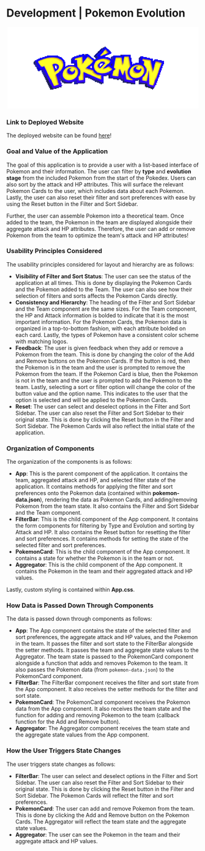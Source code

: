 # Development | Pokemon Evolution

<!-- center public/images/Pokemon_animated.webp -->
<p align="center">
  <img src="public/images/Pokemon_animated.webp" alt="animated" />
</p>


### Link to Deployed Website
The deployed website can be found [here](https://jubilatedpanda007.github.io/development)!

### Goal and Value of the Application
The goal of this application is to provide a user with a list-based interface of Pokemon and their information. The user can filter by **type** and **evolution stage** from the included Pokemon from the start of the Pokedex. Users can also sort by the attack and HP attributes. This will surface the relevant Pokemon Cards to the user, which includes data about each Pokemon. Lastly, the user can also reset their filter and sort preferences with ease by using the Reset button in the Filter and Sort Sidebar.

Further, the user can assemble Pokemon into a theoretical team. Once added to the team, the Pokemon in the team are displayed alongside their aggregate attack and HP attributes. Therefore, the user can add or remove Pokemon from the team to optimize the team's attack and HP attributes!

### Usability Principles Considered
The usability principles considered for layout and hierarchy are as follows:
- **Visibility of Filter and Sort Status**: The user can see the status of the application at all times. This is done by displaying the Pokemon Cards and the Pokemon added to the Team. The user can also see how their selection of filters and sorts affects the Pokemon Cards directly.
- **Consistency and Hierarchy**: The heading of the Filter and Sort Sidebar and the Team component are the same sizes. For the Team component, the HP and Attack information is bolded to indicate that it is the most important information. For the Pokemon Cards, the Pokemon data is organized in a top-to-bottom fashion, with each attribute bolded on each card. Lastly, the types of Pokemon have a consistent color scheme with matching logos.
- **Feedback**: The user is given feedback when they add or remove a Pokemon from the team. This is done by changing the color of the Add and Remove buttons on the Pokemon Cards. If the button is red, then the Pokemon is in the team and the user is prompted to remove the Pokemon from the team. If the Pokemon Card is blue, then the Pokemon is not in the team and the user is prompted to add the Pokemon to the team. Lastly, selecting a sort or filter option will change the color of the button value and the option name. This indicates to the user that the option is selected and will be applied to the Pokemon Cards.
- **Reset**: The user can select and deselect options in the Filter and Sort Sidebar. The user can also reset the Filter and Sort Sidebar to their original state. This is done by clicking the Reset button in the Filter and Sort Sidebar. The Pokemon Cards will also reflect the initial state of the application.

### Organization of Components
The organization of the components is as follows:
- **App**: This is the parent component of the application. It contains the team, aggregated attack and HP, and selected filter state of the application. It contains methods for applying the filter and sort preferences onto the Pokemon data (contained within **pokemon-data.json**), rendering the data as Pokemon Cards, and adding/removing Pokemon from the team state. It also contains the Filter and Sort Sidebar and the Team component.
- **FilterBar**: This is the child component of the App component. It contains the form components for filtering by Type and Evolution and sorting by Attack and HP. It also contains the Reset button for resetting the filter and sort preferences. It contains methods for setting the state of the selected filter and sort preferences.
- **PokemonCard**: This is the child component of the App component. It contains a state for whether the Pokemon is in the team or not.
- **Aggregator**: This is the child component of the App component. It contains the Pokemon in the team and their aggregated attack and HP values.

Lastly, custom styling is contained within **App.css**.

### How Data is Passed Down Through Components
The data is passed down through components as follows:
- **App**: The App component contains the state of the selected filter and sort preferences, the aggregate attack and HP values, and the Pokemon in the team. It passes the filter and sort state to the FilterBar alongside the setter methods. It passes the team and aggregate state values to the Aggregator. The team state is passed to the PokemonCard component alongside a function that adds and removes Pokemon to the team. It also passes the Pokemon data (from `pokemon-data.json`) to the PokemonCard component.
- **FilterBar**: The FilterBar component receives the filter and sort state from the App component. It also receives the setter methods for the filter and sort state. 
- **PokemonCard**: The PokemonCard component receives the Pokemon data from the App component. It also receives the team state and the function for adding and removing Pokemon to the team (callback function for the Add and Remove button).
- **Aggregator**: The Aggregator component receives the team state and the aggregate state values from the App component.

### How the User Triggers State Changes
The user triggers state changes as follows:
- **FilterBar**: The user can select and deselect options in the Filter and Sort Sidebar. The user can also reset the Filter and Sort Sidebar to their original state. This is done by clicking the Reset button in the Filter and Sort Sidebar. The Pokemon Cards will reflect the filter and sort preferences.
- **PokemonCard**: The user can add and remove Pokemon from the team. This is done by clicking the Add and Remove button on the Pokemon Cards. The Aggregator will reflect the team state and the aggregate state values.
- **Aggregator**: The user can see the Pokemon in the team and their aggregate attack and HP values. 

